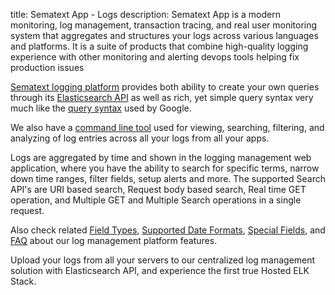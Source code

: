 title: Sematext App - Logs
description: Sematext App is a modern monitoring, log management, transaction tracing, and real user monitoring system that aggregates and structures your logs across various languages and platforms. It is a suite of products that combine high-quality logging experience with other monitoring and alerting devops tools helping fix production issues

[Sematext logging platform](https://sematext.com/logsene/) provides both ability to create your own queries through its [Elasticsearch API](/docs/logs/search-through-the-elasticsearch-api/) as well as rich, yet simple query syntax very much like the [query syntax](/docs/logs/search-syntax/) used by Google. 

We also have a [command line tool](https://sematext.com/blog/logsene-cli/) used for viewing, searching, filtering, and analyzing of log entries across all your logs from all your apps. 

Logs are aggregated by time and shown in the logging management web application, where you have the ability to search for specific terms, narrow down time ranges, filter fields, setup alerts and more. The supported Search API's are URI based search, Request body based search, Real time GET operation, and Multiple GET and Multiple Search operations in a single request.

Also check related [Field Types](/docs/logs/field-types/), [Supported Date Formats](/docs/logs/supported-date-formats/), [Special Fields](/docs/logs/special-fields/),
and [FAQ](/docs/logs/faq/) about our log management platform features.

Upload your logs from all your servers to our centralized log management solution with Elasticsearch API, and experience the first true Hosted ELK Stack.
